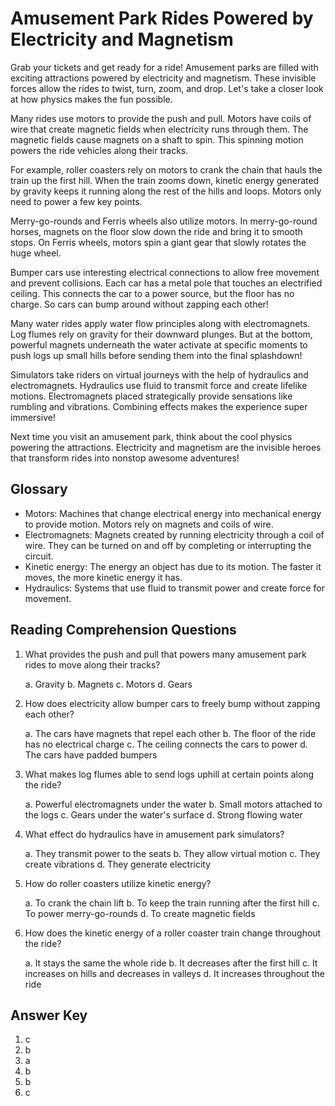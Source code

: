 # Amusement Park Rides Powered by Electricity and Magnetism

Grab your tickets and get ready for a ride! Amusement parks are filled with exciting attractions powered by electricity and magnetism. These invisible forces allow the rides to twist, turn, zoom, and drop. Let's take a closer look at how physics makes the fun possible.

Many rides use motors to provide the push and pull. Motors have coils of wire that create magnetic fields when electricity runs through them. The magnetic fields cause magnets on a shaft to spin. This spinning motion powers the ride vehicles along their tracks.

For example, roller coasters rely on motors to crank the chain that hauls the train up the first hill. When the train zooms down, kinetic energy generated by gravity keeps it running along the rest of the hills and loops. Motors only need to power a few key points.

Merry-go-rounds and Ferris wheels also utilize motors. In merry-go-round horses, magnets on the floor slow down the ride and bring it to smooth stops. On Ferris wheels, motors spin a giant gear that slowly rotates the huge wheel.

Bumper cars use interesting electrical connections to allow free movement and prevent collisions. Each car has a metal pole that touches an electrified ceiling. This connects the car to a power source, but the floor has no charge. So cars can bump around without zapping each other!

Many water rides apply water flow principles along with electromagnets. Log flumes rely on gravity for their downward plunges. But at the bottom, powerful magnets underneath the water activate at specific moments to push logs up small hills before sending them into the final splashdown!

Simulators take riders on virtual journeys with the help of hydraulics and electromagnets. Hydraulics use fluid to transmit force and create lifelike motions. Electromagnets placed strategically provide sensations like rumbling and vibrations. Combining effects makes the experience super immersive!

Next time you visit an amusement park, think about the cool physics powering the attractions. Electricity and magnetism are the invisible heroes that transform rides into nonstop awesome adventures!

## Glossary

- Motors: Machines that change electrical energy into mechanical energy to provide motion. Motors rely on magnets and coils of wire.
- Electromagnets: Magnets created by running electricity through a coil of wire. They can be turned on and off by completing or interrupting the circuit.
- Kinetic energy: The energy an object has due to its motion. The faster it moves, the more kinetic energy it has.
- Hydraulics: Systems that use fluid to transmit power and create force for movement.

## Reading Comprehension Questions

1. What provides the push and pull that powers many amusement park rides to move along their tracks?

   a. Gravity
   b. Magnets
   c. Motors
   d. Gears

2. How does electricity allow bumper cars to freely bump without zapping each other?

   a. The cars have magnets that repel each other
   b. The floor of the ride has no electrical charge
   c. The ceiling connects the cars to power
   d. The cars have padded bumpers

3. What makes log flumes able to send logs uphill at certain points along the ride?

   a. Powerful electromagnets under the water
   b. Small motors attached to the logs
   c. Gears under the water's surface
   d. Strong flowing water

4. What effect do hydraulics have in amusement park simulators?

   a. They transmit power to the seats
   b. They allow virtual motion
   c. They create vibrations
   d. They generate electricity

5. How do roller coasters utilize kinetic energy?

   a. To crank the chain lift
   b. To keep the train running after the first hill
   c. To power merry-go-rounds
   d. To create magnetic fields

6. How does the kinetic energy of a roller coaster train change throughout the ride?

   a. It stays the same the whole ride
   b. It decreases after the first hill
   c. It increases on hills and decreases in valleys
   d. It increases throughout the ride

## Answer Key

1. c
2. b
3. a
4. b
5. b
6. c
